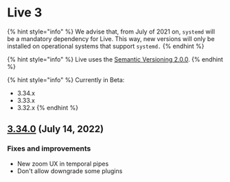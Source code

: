 # Live 3

{% hint style="info" %}
We advise that, from July of 2021 on, `systemd` will be a mandatory dependency for Live. This way, new versions will only be installed on operational systems that support `systemd.`
{% endhint %}

{% hint style="info" %}
Live uses the [Semantic Versioning 2.0.0](https://semver.org/). &#x20;
{% endhint %}

{% hint style="info" %}
Currently in Beta:

* 3.34.x
* 3.33.x
* 3.32.x
{% endhint %}

##  [3.34.0](3.34.0.md) (July 14, 2022)

### Fixes and improvements

* New zoom UX in temporal pipes
* Don't allow downgrade some plugins
